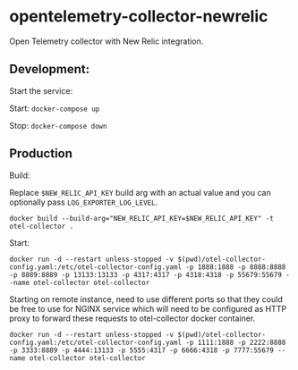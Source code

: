 # opentelemetry-collector-newrelic

Open Telemetry collector with New Relic integration.

## Development:

Start the service:

Start:
`docker-compose up`

Stop:
`docker-compose down`

## Production

Build:

Replace `$NEW_RELIC_API_KEY` build arg with an actual value and you can optionally pass `LOG_EXPORTER_LOG_LEVEL`.

```
docker build --build-arg="NEW_RELIC_API_KEY=$NEW_RELIC_API_KEY" -t otel-collector .
```

Start:

```
docker run -d --restart unless-stopped -v $(pwd)/otel-collector-config.yaml:/etc/otel-collector-config.yaml -p 1888:1888 -p 8888:8888 -p 8889:8889 -p 13133:13133 -p 4317:4317 -p 4318:4318 -p 55679:55679 --name otel-collector otel-collector
```

Starting on remote instance, need to use different ports so that they could be free to use for NGINX service which will need to be configured as HTTP proxy to forward these requests to otel-collector docker container.

```
docker run -d --restart unless-stopped -v $(pwd)/otel-collector-config.yaml:/etc/otel-collector-config.yaml -p 1111:1888 -p 2222:8888 -p 3333:8889 -p 4444:13133 -p 5555:4317 -p 6666:4318 -p 7777:55679 --name otel-collector otel-collector
```
